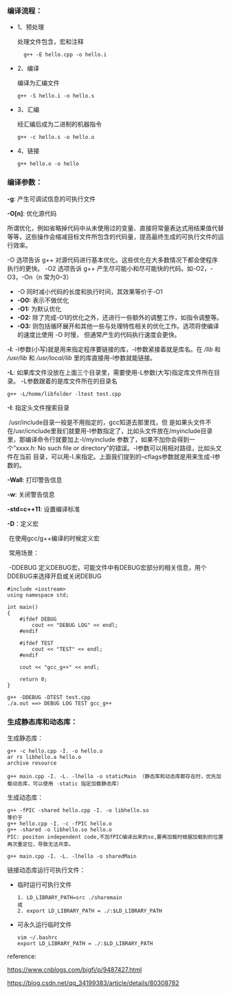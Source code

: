 ### 编译流程：

- 1、预处理

  处理文件包含，宏和注释
  ```
	g++ -E hello.cpp -o hello.i
	```

- 2、编译

  编译为汇编文件

  ```
  g++ -S hello.i -o hello.s
  ```

- 3、汇编

  经汇编后成为二进制的机器指令

  ```
  g++ -c hello.s -o hello.o
  ```

- 4、链接

  ```
  g++ hello.o -o hello
  ```

### 编译参数：

**-g**: 产生可调试信息的可执行文件

**-O[n]**: 优化源代码

所谓优化，例如省略掉代码中从未使用过的变量、直接将常量表达式用结果值代替等等，这些操作会缩减目标文件所包含的代码量，提高最终生成的可执行文件的运行效率。

-O 选项告诉 g++ 对源代码进行基本优化。这些优化在大多数情况下都会使程序执行的更快。 -O2 选项告诉 g++ 产生尽可能小和尽可能快的代码。如-O2，-O3，-On（n 常为0–3）

   + -O 同时减小代码的长度和执行时间，其效果等价于-O1
   +  **-O0:** 表示不做优化
   +  **-O1:** 为默认优化
   +  **-O2:** 除了完成-O1的优化之外，还进行一些额外的调整工作，如指令调整等。
   +  **-O3:** 则包括循环展开和其他一些与处理特性相关的优化工作。选项将使编译的速度比使用 -O 时慢， 但通常产生的代码执行速度会更快。

**-l**: -l参数(小写)就是用来指定程序要链接的库，-l参数紧接着就是库名。在 */lib* 和 */usr/lib* 和 */usr/local/lib* 里的库直接用-l参数就能链接。

**-L**: 如果库文件没放在上面三个目录里，需要使用-L参数(大写)指定库文件所在目录。 -L参数跟着的是库文件所在的目录名

```
g++ -L/home/libfolder -ltest test.cpp
```

**-I**: 指定头文件搜索目录

​	/usr/include目录一般是不用指定的，gcc知道去那里找，但 是如果头文件不在/usr/icnclude里我们就要用-I参数指定了，比如头文件放在/myinclude目录里，那编译命令行就要加上-I/myinclude 参数了，如果不加你会得到一个”xxxx.h: No such file or directory”的错误。-I参数可以用相对路径，比如头文件在当前 目录，可以用-I.来指定。上面我们提到的–cflags参数就是用来生成-I参数的。

**-Wall**: 打印警告信息

**-w**: 关闭警告信息

**-std=c++11**: 设置编译标准

**-D**：定义宏

​	在使用gcc/g++编译的时候定义宏

​	常用场景：

​	-DDEBUG 定义DEBUG宏，可能文件中有DEBUG宏部分的相关信息，用个DDEBUG来选择开启或关闭DEBUG

```
#include <iostream>
using namespace std;

int main()
{
    #ifdef DEBUG
        cout << "DEBUG LOG" << endl;
    #endif

    #ifdef TEST
        cout << "TEST" << endl;
    #endif

    cout << "gcc_g++" << endl;

    return 0;
}
```

```
g++ -DDEBUG -DTEST test.cpp
./a.out ==> DEBUG LOG TEST gcc_g++
```

### 生成静态库和动态库：

生成静态库：

```
g++ -c hello.cpp -I. -o hello.o
ar rs libhello.a hello.o
archive resource

g++ main.cpp -I. -L. -lhello -o staticMain （静态库和动态库都存在时，优先加载动态库，可以使用 -static 指定加载静态库）
```

生成动态库：

```
g++ -fPIC -shared hello.cpp -I. -o libhello.so
等价于
g++ hello.cpp -I. -c -fPIC hello.o
g++ -shared -o libhello.so hello.o
PIC: positon independent code,不加fPIC编译出来的so,要再加载时根据加载到的位置再次重定位，导致无法共享。

g++ main.cpp -I. -L. -lhello -o sharedMain
```

链接动态库运行可执行文件：

+ 临时运行可执行文件

  ```
  1. LD_LIBRARY_PATH=src ./sharemain
  或
  2. export LD_LIBRARY_PATH = ./:$LD_LIBRARY_PATH
  ```

+ 可永久运行临时文件

  ```
  vim ~/.bashrc
  export LD_LIBRARY_PATH = ./:$LD_LIBRARY_PATH
  ```

  

reference:

https://www.cnblogs.com/bigfi/p/9487427.html

https://blog.csdn.net/qq_34199383/article/details/80308782

